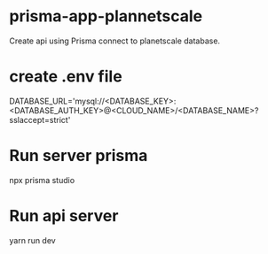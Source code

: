 # prisma-app-plannetscale
Create api using Prisma connect to planetscale database.

# create .env file
DATABASE_URL='mysql://<DATABASE_KEY>:<DATABASE_AUTH_KEY>@<CLOUD_NAME>/<DATABASE_NAME>?sslaccept=strict'

# Run server prisma
npx prisma studio

# Run api server
yarn run dev


